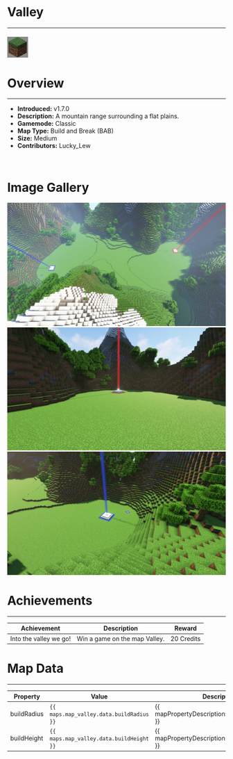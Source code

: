 # Valley

---

#### ![valleyicon](../assets/icons/valley-icon.jpg)

# Overview

---

- **Introduced:** v1.7.0
- **Description:** A mountain range surrounding a flat plains.
- **Gamemode:** Classic
- **Map Type:** Build and Break (BAB)
- **Size:** Medium
- **Contributors:** Lucky_Lew

<br />

# Image Gallery

![Valley - Beacon](../assets/maps/valley/valley-overview.jpg)
![Valley - Red Base](../assets/maps/valley/valley-redbase.jpg)
![Valley - Blue Base](../assets/maps/valley/valley-bluebase.jpg)

# Achievements

---

| Achievement            | Description                   | Reward     |
| ---------------------- | ----------------------------- | ---------- |
| Into the valley we go! | Win a game on the map Valley. | 20 Credits |

# Map Data

---

| Property    | Value                                    | Description                                       |
| ----------- | ---------------------------------------- | ------------------------------------------------- |
| buildRadius | `{{ maps.map_valley.data.buildRadius }}` | {{ mapPropertyDescriptions.buildRadius.classic }} |
| buildHeight | `{{ maps.map_valley.data.buildHeight }}` | {{ mapPropertyDescriptions.buildHeight.classic }} |

